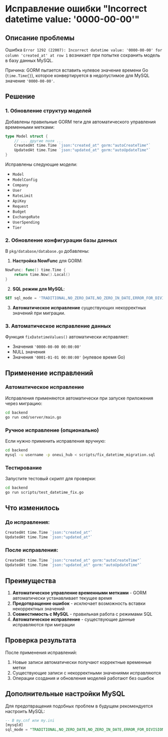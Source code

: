 # Исправление ошибки "Incorrect datetime value: '0000-00-00'"

## Описание проблемы

Ошибка `Error 1292 (22007): Incorrect datetime value: '0000-00-00' for column 'created_at' at row 1` возникает при попытке сохранить модель в базу данных MySQL.

Причина: GORM пытается вставить нулевое значение времени Go (`time.Time{}`), которое конвертируется в недопустимое для MySQL значение `'0000-00-00'`.

## Решение

### 1. Обновление структур моделей

Добавлены правильные GORM теги для автоматического управления временными метками:

```go
type Model struct {
    // ... другие поля ...
    CreatedAt time.Time `json:"created_at" gorm:"autoCreateTime"`
    UpdatedAt time.Time `json:"updated_at" gorm:"autoUpdateTime"`
}
```

Исправлены следующие модели:
- `Model`
- `ModelConfig`
- `Company`
- `User`
- `RateLimit`
- `ApiKey`
- `Request`
- `Budget`
- `ExchangeRate`
- `UserSpending`
- `Tier`

### 2. Обновление конфигурации базы данных

В `pkg/database/database.go` добавлены:

1. **Настройка NowFunc** для GORM:
```go
NowFunc: func() time.Time {
    return time.Now().Local()
}
```

2. **SQL режим для MySQL**:
```sql
SET sql_mode = 'TRADITIONAL,NO_ZERO_DATE,NO_ZERO_IN_DATE,ERROR_FOR_DIVISION_BY_ZERO'
```

3. **Автоматическое исправление** существующих некорректных значений при миграции.

### 3. Автоматическое исправление данных

Функция `fixDatetimeValues()` автоматически исправляет:
- Значения `'0000-00-00 00:00:00'`
- NULL значения
- Значения `'0001-01-01 00:00:00'` (нулевое время Go)

## Применение исправлений

### Автоматическое исправление

Исправления применяются автоматически при запуске приложения через миграцию:

```bash
cd backend
go run cmd/server/main.go
```

### Ручное исправление (опционально)

Если нужно применить исправления вручную:

```bash
cd backend
mysql -u username -p oneui_hub < scripts/fix_datetime_migration.sql
```

### Тестирование

Запустите тестовый скрипт для проверки:

```bash
cd backend
go run scripts/test_datetime_fix.go
```

## Что изменилось

### До исправления:
```go
CreatedAt time.Time `json:"created_at"`
UpdatedAt time.Time `json:"updated_at"`
```

### После исправления:
```go
CreatedAt time.Time `json:"created_at" gorm:"autoCreateTime"`
UpdatedAt time.Time `json:"updated_at" gorm:"autoUpdateTime"`
```

## Преимущества

1. **Автоматическое управление временными метками** - GORM автоматически устанавливает текущее время
2. **Предотвращение ошибок** - исключает возможность вставки некорректных значений
3. **Совместимость с MySQL** - правильная работа с режимами SQL
4. **Автоматическое исправление** - существующие данные исправляются при миграции

## Проверка результата

После применения исправлений:

1. Новые записи автоматически получают корректные временные метки
2. Существующие записи с некорректными значениями исправляются
3. Операции создания и обновления моделей работают без ошибок

## Дополнительные настройки MySQL

Для предотвращения подобных проблем в будущем рекомендуется настроить MySQL:

```sql
-- В my.cnf или my.ini
[mysqld]
sql_mode = "TRADITIONAL,NO_ZERO_DATE,NO_ZERO_IN_DATE,ERROR_FOR_DIVISION_BY_ZERO"
``` 
